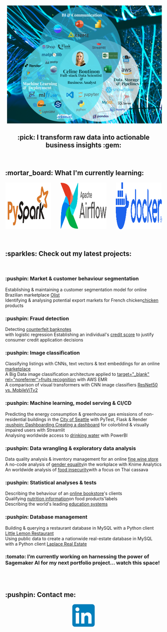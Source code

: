  <p><img src="images/my_venn.png" alt="alt README header"></p>

 <p>
 <h2 align="center">:pick: I transform raw data into actionable business insights :gem: </h2>
</p>
<br>
<h2 align="left"> :mortar_board: What I'm currently learning:</h2>
<div style="display: flex; gap: 30px; align-items: left; justify-content: left;">
  <a href="https://pypi.org/project/pyspark/" target="_blank" rel="noreferrer">
    <img src="images/pyspark.png" alt="PySpark" width="150" height="150">
  </a>
  <a href="https://airflow.apache.org/" target="_blank" rel="noreferrer">
    <img src="images/airflow.png" alt="Airflow" width="150" height="150">
  </a>
  <a href="https://www.docker.com/" target="_blank" rel="noreferrer">
    <img src="images/docker-logo-blue.png" alt="Docker" width="150" height="150">
  </a>
</div>
<br>
<br>

<h2 align="left"> :sparkles: Check out my latest projects:</h2>
<br>
<h3 align="left"> :pushpin: Market & customer behaviour segmentation </h3>
Establishing & maintaining a customer segmentation model for online Brazilian marketplace <a href=https://github.com/CelineBoutinon/client-segmentation target="_blank" rel="noreferrer">Olist</a>
<br>
Identifying & analysing potential export markets for French chicken<a href= https://github.com/CelineBoutinon/chicken-run target="_blank" rel="noreferrer">chicken</a> products


<h3 align="left"> :pushpin: Fraud detection </h3>
Detecting <a href=https://github.com/CelineBoutinon/faux-billets target="_blank" rel="noreferrer">counterfeit banknotes</a>
<br> with logistic regression
Establishing an individual's <a href=https://github.com/CelineBoutinon/credit-scoring target="_blank" rel="noreferrer">credit score</a> to justify consumer credit application decisions


<h3 align="left"> :pushpin: Image classification </h3>
Classifying listings with CNNs, text vectors & text embeddings for an online <a href=https://github.com/CelineBoutinon/product-classification target="_blank" rel="noreferrer">marketplace</a>
<br>
A Big Data image classification architecture applied to <a href=https://github.com/CelineBoutinon/big-data-cloud
<br> target="_blank" rel="noreferrer">fruits recognition</a> with AWS EMR
<br>
A comparison of visual transformers with CNN image classifiers <a href=https://github.com/CelineBoutinon/visual-transformers target="_blank" rel="noreferrer">ResNet50 vs. MobileViTv2</a>


<h3 align="left"> :pushpin: Machine learning, model serving & CI/CD </h3>
Predicting the energy consumption & greenhouse gas emissions of non-residential buildings in the <a href=https://github.com/CelineBoutinon/energy-consumption target="_blank" rel="noreferrer">City of Seattle</a>
with PyTest, Flask & Render <a href=https://github.com/CelineBoutinon/credit-scoring-api




<h3 align="left"> :pushpin: Dashboarding </h3>
Creating a <a href=https://github.com/CelineBoutinon/WCAG-accessible-dashboard target="_blank" rel="noreferrer">dashboard</a> for colorblind & visually impaired users with Streamlit
<br>
Analysing worldwide access to <a href=https://github.com/CelineBoutinon/drinking-water-for-all target="_blank" rel="noreferrer">drinking water</a> with PowerBI 


<h3 align="left"> :pushpin: Data wrangling & exploratory data analysis  </h3>
Data quality analysis & inventory management for an online <a href=https://github.com/CelineBoutinon/bottleneck target="_blank" rel="noreferrer">fine wine store</a>
<br>
A no-code analysis of  <a href=https://github.com/CelineBoutinon/lafleche-et-associes target="_blank" rel="noreferrer">gender equality</a>in the workplace with Knime Analytics
<br>
An worldwide analysis of   <a href=https://github.com/CelineBoutinon/la-faim-dans-le-monde target="_blank" rel="noreferrer">food insecurity</a>with a focus on Thai cassava



<h3 align="left"> :pushpin: Statistical analyses & tests   </h3>
Describing the behaviour of an <a href=https://github.com/CelineBoutinon/bookwormstarget="_blank" rel="noreferrer">online bookstore</a>'s clients
<br>
Qualifying   <a href=https://github.com/CelineBoutinon/nutrition-informationtarget="_blank" rel="noreferrer">nutrition information</a>on food products'labels
<br>
Describing the world's leading  <a href=https://github.com/CelineBoutinon/education-statisticstarget="_blank" rel="noreferrer">education systems</a>



<h3 align="left"> :pushpin: Database management </h3>
Building & querying a restaurant database in MySQL with a Python client <a href="https://github.com/CelineBoutinon/little-lemon" target="_blank" rel="noreferrer">Little Lemon Restaurant</a>
<br>
Using public data to create a nationwide real-estate database in MySQL with a Python client <a href=https://github.com/CelineBoutinon/laplace-immo target="_blank" rel="noreferrer">Laplace Real Estate</a>





<h3 align="left">:tomato: I’m currently working on harnessing the power of Sagemaker AI for my next portfolio project... watch this space!</h3>


<br>
<br>
<h2 align="left"> :pushpin: Contact me:</h2>
<p align="center">
  <a href="https://www.linkedin.com/in/celineboutinon/?locale=en_US"><img src="images/LinkedIn_icon.png"></a>
  </p>
























